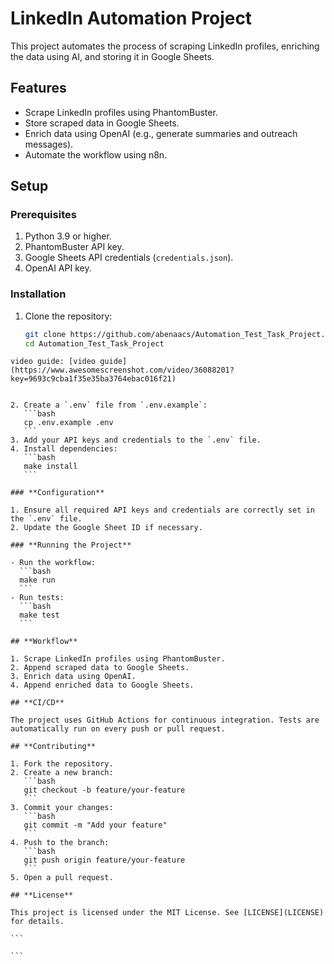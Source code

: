 # LinkedIn Automation Project

This project automates the process of scraping LinkedIn profiles, enriching the data using AI, and storing it in Google Sheets.

## **Features**

- Scrape LinkedIn profiles using PhantomBuster.
- Store scraped data in Google Sheets.
- Enrich data using OpenAI (e.g., generate summaries and outreach messages).
- Automate the workflow using n8n.

## **Setup**

### **Prerequisites**

1. Python 3.9 or higher.
2. PhantomBuster API key.
3. Google Sheets API credentials (`credentials.json`).
4. OpenAI API key.

### **Installation**

1. Clone the repository:
   ```bash
   git clone https://github.com/abenaacs/Automation_Test_Task_Project.git
   cd Automation_Test_Task_Project
   ```

````
video guide: [video guide](https://www.awesomescreenshot.com/video/36088201?key=9693c9cba1f35e35ba3764ebac016f21)


2. Create a `.env` file from `.env.example`:
   ```bash
   cp .env.example .env
   ```
3. Add your API keys and credentials to the `.env` file.
4. Install dependencies:
   ```bash
   make install
   ```

### **Configuration**

1. Ensure all required API keys and credentials are correctly set in the `.env` file.
2. Update the Google Sheet ID if necessary.

### **Running the Project**

- Run the workflow:
  ```bash
  make run
  ```
- Run tests:
  ```bash
  make test
  ```

## **Workflow**

1. Scrape LinkedIn profiles using PhantomBuster.
2. Append scraped data to Google Sheets.
3. Enrich data using OpenAI.
4. Append enriched data to Google Sheets.

## **CI/CD**

The project uses GitHub Actions for continuous integration. Tests are automatically run on every push or pull request.

## **Contributing**

1. Fork the repository.
2. Create a new branch:
   ```bash
   git checkout -b feature/your-feature
   ```
3. Commit your changes:
   ```bash
   git commit -m "Add your feature"
   ```
4. Push to the branch:
   ```bash
   git push origin feature/your-feature
   ```
5. Open a pull request.

## **License**

This project is licensed under the MIT License. See [LICENSE](LICENSE) for details.

```

```
````
